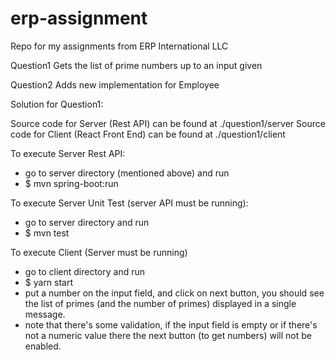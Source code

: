 # erp-assignment
Repo for my assignments from ERP International LLC

Question1
Gets the list of prime numbers up to an input given

Question2
Adds new implementation for Employee

Solution for Question1:

Source code for Server (Rest API) can be found at ./question1/server
Source code for Client (React Front End) can be found at ./question1/client

To execute Server Rest API:
- go to server directory (mentioned above) and run
- $ mvn spring-boot:run

To execute Server Unit Test (server API must be running):
- go to server directory and run
- $ mvn test

To execute Client (Server must be running)
- go to client directory and run
- $ yarn start
- put a number on the input field, and click on next button, you should see the list of primes (and the number of primes) displayed in a single message.
- note that there's some validation, if the input field is empty or if there's not a numeric value there the next button (to get numbers) will not be enabled.
